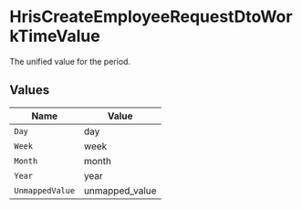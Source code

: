 # HrisCreateEmployeeRequestDtoWorkTimeValue

The unified value for the period.


## Values

| Name            | Value           |
| --------------- | --------------- |
| `Day`           | day             |
| `Week`          | week            |
| `Month`         | month           |
| `Year`          | year            |
| `UnmappedValue` | unmapped_value  |